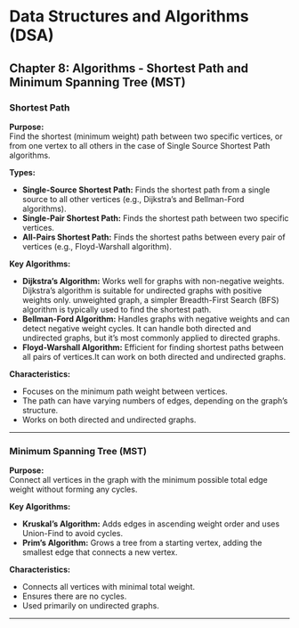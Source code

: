 # Data Structures and Algorithms (DSA)

## Chapter 8: Algorithms - Shortest Path and Minimum Spanning Tree (MST)

### Shortest Path

**Purpose:**  
Find the shortest (minimum weight) path between two specific vertices, or from one vertex to all others in the case of Single Source Shortest Path algorithms.

**Types:**
- **Single-Source Shortest Path:** Finds the shortest path from a single source to all other vertices (e.g., Dijkstra’s and Bellman-Ford algorithms).
- **Single-Pair Shortest Path:** Finds the shortest path between two specific vertices.
- **All-Pairs Shortest Path:** Finds the shortest paths between every pair of vertices (e.g., Floyd-Warshall algorithm).

**Key Algorithms:**
- **Dijkstra’s Algorithm:** Works well for graphs with non-negative weights. Dijkstra’s algorithm is suitable for  undirected graphs with positive weights only. unweighted graph, a simpler Breadth-First Search (BFS) algorithm is typically used to find the shortest path.
- **Bellman-Ford Algorithm:** Handles graphs with negative weights and can detect negative weight cycles. It can handle both directed and undirected graphs, but it’s most commonly applied to directed graphs.
- **Floyd-Warshall Algorithm:** Efficient for finding shortest paths between all pairs of vertices.It can work on both directed and undirected graphs.

**Characteristics:**
- Focuses on the minimum path weight between vertices.
- The path can have varying numbers of edges, depending on the graph’s structure.
- Works on both directed and undirected graphs.

---

### Minimum Spanning Tree (MST)

**Purpose:**  
Connect all vertices in the graph with the minimum possible total edge weight without forming any cycles.

**Key Algorithms:**
- **Kruskal’s Algorithm:** Adds edges in ascending weight order and uses Union-Find to avoid cycles.
- **Prim’s Algorithm:** Grows a tree from a starting vertex, adding the smallest edge that connects a new vertex.

**Characteristics:**
- Connects all vertices with minimal total weight.
- Ensures there are no cycles.
- Used primarily on undirected graphs.

---


